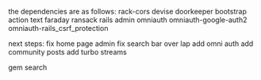 the dependencies are as follows:
rack-cors
devise
doorkeeper
bootstrap
action text
faraday
ransack
rails admin
omniauth
omniauth-google-auth2
omniauth-rails_csrf_protection



next steps:
fix home page admin 
fix search bar over lap
add omni auth
add community posts
add turbo streams

gem search